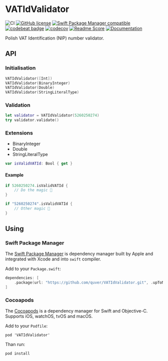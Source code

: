 # VATIdValidator

![CI](https://github.com/quver/VATIdValidator/workflows/CI/badge.svg)
[![GitHub license](https://img.shields.io/github/license/quver/VATIdValidator.svg)]()
[![Swift Package Manager compatible](https://img.shields.io/badge/SPM-compatible-brightgreen.svg)](https://swift.org/package-manager)
[![codebeat badge](https://codebeat.co/badges/a96882e8-2953-4453-8734-cbc6edb9c16c)](https://codebeat.co/projects/github-com-quver-vatidvalidator-master)
[![codecov](https://codecov.io/gh/quver/VATIdValidator/branch/master/graph/badge.svg)](https://codecov.io/gh/quver/VATIdValidator)
[![Readme Score](http://readme-score-api.herokuapp.com/score.svg?url=https://github.com/quver/vatidvalidator)](http://clayallsopp.github.io/readme-score?url=https://github.com/quver/vatidvalidator)
[![Documentation](https://quver.github.io/VATIdValidator/badge.svg)](https://quver.github.io/VATIdValidator/index.html)

Polish VAT Identification (NIP) number validator.

## API
### Initialisation

```swift
VATIdValidator([Int])
VATIdValidator(BinaryInteger)
VATIdValidator(Double)
VATIdValidator(StringLiteralType)
```
### Validation
```swift
let validator = VATIdValidator(5260250274)
try validator.validate()
```
### Extensions
- BinaryInteger
- Double
- StringLiteralType

```swift
var isValidVATId: Bool { get }
```
#### Example

```swift
if 5260250274.isValidVATId {
	// Do the magic 🎊
}

if "5260250274".isValidVATId {
	// Other magic 🎉
}
```

## Using
### Swift Package Manager

The [Swift Package Manager](https://swift.org/package-manager/) is dependency manager built by Apple and integrated with Xcode and into `swift` compiler.

Add to your `Package.swift`:

```swift
dependencies: [
    .package(url: "https://github.com/quver/VATIdValidator.git", .upToNextMajor(from: "1.0.0"))
]
```

### Cocoapods

The [Cocoapods](https://cocoapods.org/) is a dependency manager for Swift and Objective-C. Supports iOS, watchOS, tvOS and macOS.

Add to your `Podfile`:

```
pod 'VATIdValidator'
```

Than run:

```
pod install
```